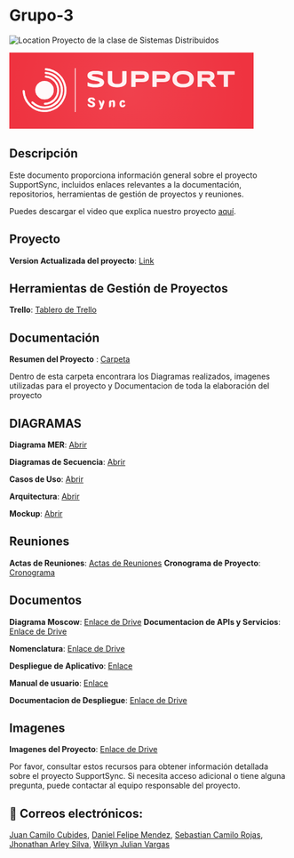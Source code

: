 # Grupo-3
![Location](https://img.shields.io/badge/Location-Neiva,%20Huila,%20Colombia-blue)
Proyecto de la clase de Sistemas Distribuidos

![Imagen](https://github.com/jucacuso96/Grupo-3/blob/main/Documentacion/Imagenes%20de%20Proyecto/img_3.PNG)

## Descripción
Este documento proporciona información general sobre el proyecto SupportSync, incluidos enlaces relevantes a la documentación, repositorios, herramientas de gestión de proyectos y reuniones.

Puedes descargar el video que explica nuestro proyecto [aquí](https://github.com/jucacuso96/Grupo-3/blob/main/Documentacion/Supportsync.mp4).

## Proyecto

**Version Actualizada del proyecto**: [Link](https://github.com/jucacuso96/Grupo-3/tree/main/SupportSync)

## Herramientas de Gestión de Proyectos

**Trello**: [Tablero de Trello](https://trello.com/invite/b/PBLbfe4v/ATTIc79c8be35b38b30205246dd8b7de3a63D0003029/grupo-3-sistemas-distribuidos)

## Documentación

**Resumen del Proyecto** : [Carpeta](https://github.com/jucacuso96/Grupo-3/tree/main/Documentacion)

Dentro de esta carpeta encontrara los Diagramas realizados, imagenes utilizadas para el proyecto y Documentacion de toda la elaboración del proyecto 
  ## DIAGRAMAS
  **Diagrama MER**: [Abrir](https://github.com/jucacuso96/Grupo-3/blob/main/Documentacion/Diagramas/Diagrama%20MER%20support%20sync.pdf)

  **Diagramas de Secuencia**: [Abrir](https://github.com/jucacuso96/Grupo-3/blob/main/Documentacion/Diagramas/diagrama%20de%20secuencia%20support%20sync.pdf)

  **Casos de Uso**: [Abrir](https://github.com/jucacuso96/Grupo-3/blob/main/Documentacion/Diagramas/Driagrama%20de%20Casos%20de%20uso.pdf)

  **Arquitectura**: [Abrir](https://github.com/jucacuso96/Grupo-3/blob/main/Documentacion/Diagramas/Arquitectura.jpeg)
  
  **Mockup**: [Abrir](https://github.com/jucacuso96/Grupo-3/blob/main/Documentacion/Diagramas/Mockup%20support%20sync.pdf)
  
  ## Reuniones
  **Actas de Reuniones**: [Actas de Reuniones](https://github.com/jucacuso96/Grupo-3/tree/main/Actas)
  **Cronograma de Proyecto**: [Cronograma](https://docs.google.com/spreadsheets/d/1utK6UDF-usThkESO-K6pE21zxtyiW4QY/edit#gid=1466576512)
  ## Documentos
  **Diagrama Moscow**: [Enlace de Drive](https://github.com/jucacuso96/Grupo-3/blob/main/Documentacion/Documentos/Moscow.pdf)
  **Documentacion de APIs y Servicios**: [Enlace de Drive](https://github.com/jucacuso96/Grupo-3/blob/main/Documentacion/Documentos/Documentacion%20de%20APIs%20y%20Servicios.pdf)
  
  **Nomenclatura**: [Enlace de Drive](https://github.com/jucacuso96/Grupo-3/blob/main/Documentacion/Documentos/Nomenclatura.pdf)
  
  **Despliegue de Aplicativo**: [Enlace](https://github.com/jucacuso96/Grupo-3/blob/main/Documentacion/Documentos/Documentacion%20de%20Despliegue.pdf)
  
  **Manual de usuario**: [Enlace](https://github.com/jucacuso96/Grupo-3/blob/main/Documentacion/Documentos/Manual%20de%20Usuario.pdf)

  **Documentacion de Despliegue**: [Enlace de Drive](https://github.com/jucacuso96/Grupo-3/blob/main/Documentacion/TERCER%20CORTE/Documentacion%20de%20Despliegue.pdf)
## Imagenes
  **Imagenes del Proyecto**: [Enlace de Drive](https://github.com/jucacuso96/Grupo-3/tree/main/Documentacion/Imagenes%20de%20Proyecto)




Por favor, consultar estos recursos para obtener información detallada sobre el proyecto SupportSync. Si necesita acceso adicional o tiene alguna pregunta, puede contactar al equipo responsable del proyecto.

## 📧 Correos electrónicos: 
[Juan Camilo Cubides](mailto:jc.cubides_2019-1@corhuila.edu.co),
[Daniel Felipe Mendez](mailto:dfmendez-2020b@corhuila.edu.co),
[Sebastian Camilo Rojas](mailto:sc.rojas_2019-1@corhuila.edu.co),
[Jhonathan Arley Silva](mailto:ja.silva_2019-1@corhuila.edu.co),
[Wilkyn Julian Vargas](mailto:wilkynvargas_20182@corhuila.edu.co)
